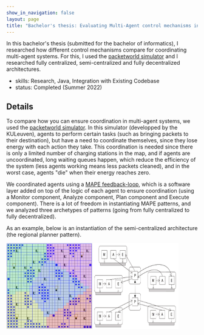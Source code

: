 ```yaml
---
show_in_navigation: false
layout: page
title: "Bachelor's thesis: Evaluating Multi-Agent control mechanisms in the Packetworld"
---
```


In this bachelor's thesis (submitted for the bachelor of informatics), I researched how different control mechanisms compare for coordinating multi-agent systems. For this, I used the [packetworld simulator](https://github.com/PacketWorld/PacketWorld) and I researched fully centralized, semi-centralized and fully decentralized architectures.
- skills: Research, Java, Integration with Existing Codebase
- status: Completed (Summer 2022)

## Details

To compare how you can ensure coordination in multi-agent systems, we used the [packetworld simulator](https://github.com/PacketWorld/PacketWorld). In this simulator (developped by the KULeuven), agents to perform certain tasks (such as bringing packets to their destination), but have a need to coordinate themselves, since they lose energy with each action they take. This coordination is needed since there is only a limited number of charging stations in the map, and if agents are uncoordinated, long waiting queues happen, which reduce the efficiency of the system (less agents working means less packets cleaned), and in the worst case, agents "die" when their energy reaches zero.

We coordinated agents using a [MAPE feedback-loop](https://en.wikipedia.org/wiki/Autonomic_computing), which is a software layer added on top of the logic of each agent to ensure coordination (using a Monitor component, Analyze component, Plan component and Execute component). 
There is a lot of freedom in instantiating MAPE patterns, and we analyzed three archetypes of patterns (going from fully centralized to fully decentralized).


As an example, below is an instantiation of the semi-centralized architecture (the regional planner pattern).

<div style="display: flex;">
    <img src="../../assets/pictures/projects/RegionalPlannersMap.png"   alt="Regional planner map" style="width: 45%;">
    <img src="../../assets/pictures/projects/RegionalPlannerSchema.png" alt="Regional Planner Schematic" style="width: 45%;">
</div>



